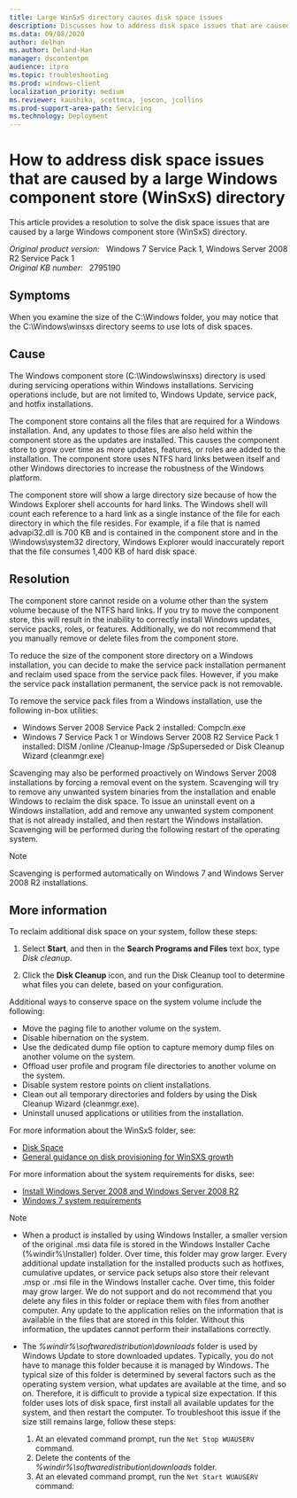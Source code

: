 ```yaml
---
title: Large WinSxS directory causes disk space issues
description: Discusses how to address disk space issues that are caused by a large Windows component store (WinSxS) directory.
ms.data: 09/08/2020
author: delhan
ms.author: Deland-Han
manager: dscontentpm
audience: itpro
ms.topic: troubleshooting
ms.prod: windows-client
localization_priority: medium
ms.reviewer: kaushika, scottmca, joscon, jcollins
ms.prod-support-area-path: Servicing
ms.technology: Deployment
---
```

# How to address disk space issues that are caused by a large Windows component store (WinSxS) directory

This article provides a resolution to solve the disk space issues that are caused by a large Windows component store (WinSxS) directory.

_Original product version:_ &nbsp; Windows 7 Service Pack 1, Windows Server 2008 R2 Service Pack 1  
_Original KB number:_ &nbsp; 2795190

## Symptoms

When you examine the size of the C:\Windows folder, you may notice that the C:\Windows\winsxs directory seems to use lots of disk spaces.

## Cause

The Windows component store (C:\Windows\winsxs) directory is used during servicing operations within Windows installations. Servicing operations include, but are not limited to, Windows Update, service pack, and hotfix installations.

The component store contains all the files that are required for a Windows installation. And, any updates to those files are also held within the component store as the updates are installed. This causes the component store to grow over time as more updates, features, or roles are added to the installation. The component store uses NTFS hard links between itself and other Windows directories to increase the robustness of the Windows platform.

The component store will show a large directory size because of how the Windows Explorer shell accounts for hard links. The Windows shell will count each reference to a hard link as a single instance of the file for each directory in which the file resides. For example, if a file that is named advapi32.dll is 700 KB and is contained in the component store and in the \Windows\system32 directory, Windows Explorer would inaccurately report that the file consumes 1,400 KB of hard disk space.

## Resolution

The component store cannot reside on a volume other than the system volume because of the NTFS hard links. If you try to move the component store, this will result in the inability to correctly install Windows updates, service packs, roles, or features. Additionally, we do not recommend that you manually remove or delete files from the component store.

To reduce the size of the component store directory on a Windows installation, you can decide to make the service pack installation permanent and reclaim used space from the service pack files. However, if you make the service pack installation permanent, the service pack is not removable.

To remove the service pack files from a Windows installation, use the following in-box utilities:

- Windows Server 2008 Service Pack 2 installed: Compcln.exe
- Windows 7 Service Pack 1 or Windows Server 2008 R2 Service Pack 1 installed: DISM /online /Cleanup-Image /SpSuperseded or Disk Cleanup Wizard (cleanmgr.exe)

Scavenging may also be performed proactively on Windows Server 2008 installations by forcing a removal event on the system. Scavenging will try to remove any unwanted system binaries from the installation and enable Windows to reclaim the disk space. To issue an uninstall event on a Windows installation, add and remove any unwanted system component that is not already installed, and then restart the Windows installation. Scavenging will be performed during the following restart of the operating system.

> [!NOTE]
> Scavenging is performed automatically on Windows 7 and Windows Server 2008 R2 installations.

## More information

To reclaim additional disk space on your system, follow these steps:

1. Select **Start**, and then in the **Search Programs and Files** text box, type *Disk cleanup*.

2. Click the **Disk Cleanup** icon, and run the Disk Cleanup tool to determine what files you can delete, based on your configuration.

Additional ways to conserve space on the system volume include the following:

- Move the paging file to another volume on the system.
- Disable hibernation on the system.
- Use the dedicated dump file option to capture memory dump files on another volume on the system.
- Offload user profile and program file directories to another volume on the system.
- Disable system restore points on client installations.
- Clean out all temporary directories and folders by using the Disk Cleanup Wizard (cleanmgr.exe).
- Uninstall unused applications or utilities from the installation.

For more information about the WinSxS folder, see:

- [Disk Space](/archive/blogs/e7/disk-space)
- [General guidance on disk provisioning for WinSXS growth](/archive/blogs/joscon/general-guidance-on-disk-provisioning-for-winsxs-growth)

For more information about the system requirements for disks, see:

- [Install Windows Server 2008 and Windows Server 2008 R2](/iis/install/installing-iis-7/install-windows-server-2008-and-windows-server-2008-r2)
- [Windows 7 system requirements](https://support.microsoft.com/help/10737)

> [!NOTE]
>
> - When a product is installed by using Windows Installer, a smaller version of the original .msi data file is stored in the Windows Installer Cache (%windir%\Installer) folder. Over time, this folder may grow larger. Every additional update installation for the installed products such as hotfixes, cumulative updates, or service pack setups also store their relevant .msp or .msi file in the Windows Installer cache. Over time, this folder may grow larger. We do not support and do not recommend that you delete any files in this folder or replace them with files from another computer. Any update to the application relies on the information that is available in the files that are stored in this folder. Without this information, the updates cannot perform their installations correctly.
> - The *%windir%\softwaredistribution\downloads* folder is used by Windows Update to store downloaded updates. Typically, you do not have to manage this folder because it is managed by Windows. The typical size of this folder is determined by several factors such as the operating system version, what updates are available at the time, and so on. Therefore, it is difficult to provide a typical size expectation. If this folder uses lots of disk space, first install all available updates for the system, and then restart the computer. To troubleshoot this issue if the size still remains large, follow these steps:
>
>      1. At an elevated command prompt, run the `Net Stop WUAUSERV` command.
>      2. Delete the contents of the *%windir%\softwaredistribution\downloads* folder.
>      3. At an elevated command prompt, run the `Net Start WUAUSERV` command:
